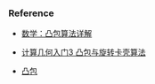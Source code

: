 > 



























### Reference

- [数学：凸包算法详解](https://www.cnblogs.com/aiguona/p/7232243.html)

- [计算几何入门3 凸包与旋转卡壳算法](https://www.bilibili.com/video/BV195411Z7zE?spm_id_from=333.337.search-card.all.click)

- [凸包](https://oi-wiki.org/geometry/convex-hull/)